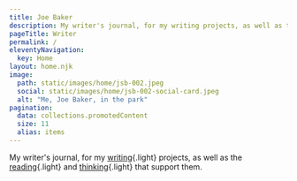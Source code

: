 ```yaml
---
title: Joe Baker
description: My writer's journal, for my writing projects, as well as the reading and thinking that support them.
pageTitle: Writer
permalink: /
eleventyNavigation:
  key: Home
layout: home.njk
image: 
  path: static/images/home/jsb-002.jpeg
  social: static/images/home/jsb-002-social-card.jpeg
  alt: "Me, Joe Baker, in the park"
pagination:
  data: collections.promotedContent
  size: 11
  alias: items
---
```


My writer's journal, for my [writing](/writing){.light} projects, as well as the [reading](/reading){.light} and [thinking](/thinking){.light} that support them.
